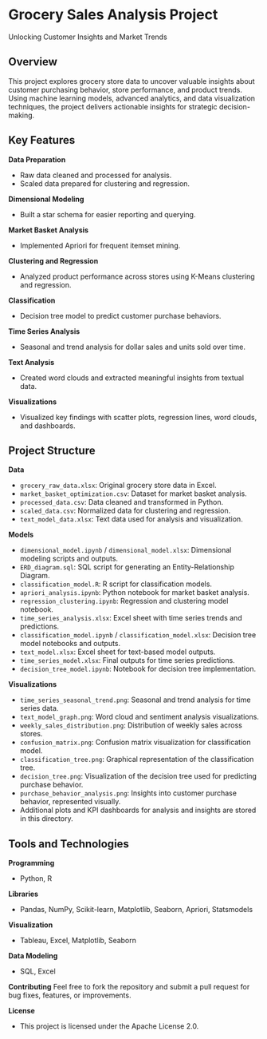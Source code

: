 # Grocery Sales Analysis Project  
Unlocking Customer Insights and Market Trends  

## Overview  
This project explores grocery store data to uncover valuable insights about customer purchasing behavior, store performance, and product trends. Using machine learning models, advanced analytics, and data visualization techniques, the project delivers actionable insights for strategic decision-making.  

## Key Features  

**Data Preparation**  
- Raw data cleaned and processed for analysis.  
- Scaled data prepared for clustering and regression.  

**Dimensional Modeling**  
- Built a star schema for easier reporting and querying.  

**Market Basket Analysis**  
- Implemented Apriori for frequent itemset mining.  

**Clustering and Regression**  
- Analyzed product performance across stores using K-Means clustering and regression.  

**Classification**  
- Decision tree model to predict customer purchase behaviors.  

**Time Series Analysis**  
- Seasonal and trend analysis for dollar sales and units sold over time.  

**Text Analysis**  
- Created word clouds and extracted meaningful insights from textual data.  

**Visualizations**  
- Visualized key findings with scatter plots, regression lines, word clouds, and dashboards.  

## Project Structure  

**Data**  
- `grocery_raw_data.xlsx`: Original grocery store data in Excel.  
- `market_basket_optimization.csv`: Dataset for market basket analysis.  
- `processed_data.csv`: Data cleaned and transformed in Python.  
- `scaled_data.csv`: Normalized data for clustering and regression.  
- `text_model_data.xlsx`: Text data used for analysis and visualization.  

**Models**  
- `dimensional_model.ipynb` / `dimensional_model.xlsx`: Dimensional modeling scripts and outputs.  
- `ERD_diagram.sql`: SQL script for generating an Entity-Relationship Diagram.  
- `classification_model.R`: R script for classification models.  
- `apriori_analysis.ipynb`: Python notebook for market basket analysis.  
- `regression_clustering.ipynb`: Regression and clustering model notebook.  
- `time_series_analysis.xlsx`: Excel sheet with time series trends and predictions.  
- `classification_model.ipynb` / `classification_model.xlsx`: Decision tree model notebooks and outputs.  
- `text_model.xlsx`: Excel sheet for text-based model outputs.  
- `time_series_model.xlsx`: Final outputs for time series predictions.  
- `decision_tree_model.ipynb`: Notebook for decision tree implementation.  

**Visualizations**  
- `time_series_seasonal_trend.png`: Seasonal and trend analysis for time series data.  
- `text_model_graph.png`: Word cloud and sentiment analysis visualizations.  
- `weekly_sales_distribution.png`: Distribution of weekly sales across stores.  
- `confusion_matrix.png`: Confusion matrix visualization for classification model.  
- `classification_tree.png`: Graphical representation of the classification tree.  
- `decision_tree.png`: Visualization of the decision tree used for predicting purchase behavior.  
- `purchase_behavior_analysis.png`: Insights into customer purchase behavior, represented visually.  
- Additional plots and KPI dashboards for analysis and insights are stored in this directory.

## Tools and Technologies  

**Programming**  
- Python, R  

**Libraries**  
- Pandas, NumPy, Scikit-learn, Matplotlib, Seaborn, Apriori, Statsmodels  

**Visualization**  
- Tableau, Excel, Matplotlib, Seaborn  

**Data Modeling**  
- SQL, Excel  

**Contributing** Feel free to fork the repository and submit a pull request for bug fixes, features, or improvements.

**License** 
- This project is licensed under the Apache License 2.0.
